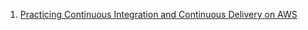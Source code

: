 1. [Practicing Continuous Integration and Continuous Delivery on AWS](https://docs.aws.amazon.com/whitepapers/latest/practicing-continuous-integration-continuous-delivery/welcome.html)
